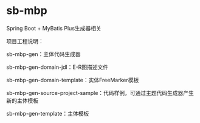 # sb-mbp
Spring Boot + MyBatis Plus生成器相关

项目工程说明：

sb-mbp-gen：主体代码生成器

sb-mbp-gen-domain-jdl：E-R图描述文件

sb-mbp-gen-domain-template：实体FreeMarker模板

sb-mbp-gen-source-project-sample：代码样例，可通过主题代码生成器产生新的主体模板

sb-mbp-gen-template：主体模板
